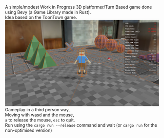 A simple/modest Work in Progress 3D platformer/Turn Based game done using Bevy (a Game Library made in Rust).  
Idea based on the ToonTown game.  
![screen of the game](screenshots/ScreenshotThe2025-03-16-SunAt7.19.17Num0.png)
Gameplay in a third person way,  
Moving with wasd and the mouse,  
`a` to release the mouse, `esc` to quit.  
Run using the `cargo run --release` command and wait (or `cargo run` for the non-optimised version)  
